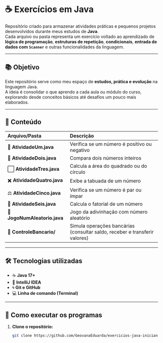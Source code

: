 # ☕ Exercícios em Java

Repositório criado para armazenar atividades práticas e pequenos projetos desenvolvidos durante meus estudos de **Java**.  
Cada arquivo ou pasta representa um exercício voltado ao aprendizado de **lógica de programação**, **estruturas de repetição**, **condicionais**, **entrada de dados com `Scanner`** e outras funcionalidades da linguagem.

---

## 📚 Objetivo

Este repositório serve como meu espaço de **estudos, prática e evolução** na linguagem Java.  
A ideia é consolidar o que aprendo a cada aula ou módulo do curso, explorando desde conceitos básicos até desafios um pouco mais elaborados.

---

## 🧩 Conteúdo

Arquivo/Pasta | Descrição
:-- | :--
🧮 **AtividadeUm.java** | Verifica se um número é positivo ou negativo  
🔢 **AtividadeDois.java** | Compara dois números inteiros  
⬜ **AtividadeTres.java** | Calcula a área do quadrado ou do círculo  
✖️ **AtividadeQuatro.java** | Exibe a tabuada de um número  
⚖️ **AtividadeCinco.java** | Verifica se um número é par ou ímpar  
💫 **AtividadeSeis.java** | Calcula o fatorial de um número  
🎯 **JogoNumAleatorio.java** | Jogo da adivinhação com número aleatório  
🏦 **ControleBancario/** | Simula operações bancárias (consultar saldo, receber e transferir valores)

---

## 🛠️ Tecnologias utilizadas

- ☕ **Java 17+**
- 🧰 **IntelliJ IDEA**
- 🌀 **Git e GitHub**
- 💻 **Linha de comando (Terminal)**

---

## 🚀 Como executar os programas

1. **Clone o repositório:**
   ```bash
   git clone https://github.com/GeovanaEduarda/exercicios-java-iniciante.git
